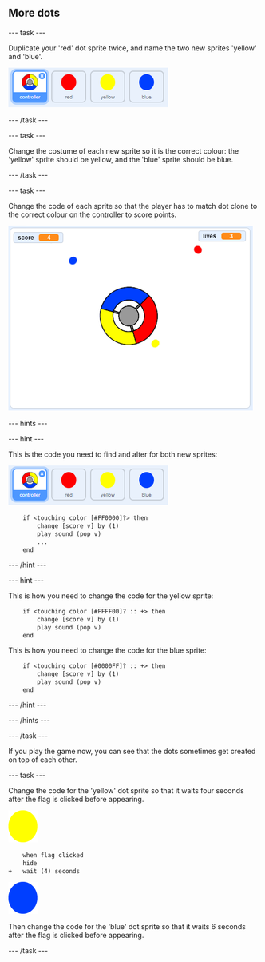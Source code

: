 ## More dots

--- task ---

Duplicate your 'red' dot sprite twice, and name the two new sprites 'yellow' and 'blue'.

![screenshot](images/dots-more-dots.png)

--- /task ---

--- task ---

Change the costume of each new sprite so it is the correct colour: the 'yellow' sprite should be yellow, and the 'blue' sprite should be blue.

--- /task ---

--- task ---

Change the code of each sprite so that the player has to match dot clone to the correct colour on the controller to score points.

![screenshot](images/dots-all-test.png)

--- hints ---

--- hint ---

This is the code you need to find and alter for both new sprites:

![screenshot](images/dots-more-dots.png)

```blocks3
	if <touching color [#FF0000]?> then
		change [score v] by (1)
		play sound (pop v)
        ...
	end
```

--- /hint ---

--- hint ---

This is how you need to change the code for the yellow sprite:

```blocks3
	if <touching color [#FFFF00]? :: +> then
        change [score v] by (1)
        play sound (pop v)
	end
```

This is how you need to change the code for the blue sprite:

```blocks3
	if <touching color [#0000FF]? :: +> then
        change [score v] by (1)
        play sound (pop v)
	end
```

--- /hint ---

--- /hints ---

--- /task ---

If you play the game now, you can see that the dots sometimes get created on top of each other.

--- task ---

Change the code for the 'yellow' dot sprite so that it waits four seconds after the flag is clicked before appearing.

![Yellow dot](images/yellow-sprite.png)

```blocks3
	when flag clicked
	hide
+	wait (4) seconds
```

![Blue dot](images/blue-sprite.png)

Then change the code for the 'blue' dot sprite so that it waits 6 seconds after the flag is clicked before appearing.

--- /task ---
